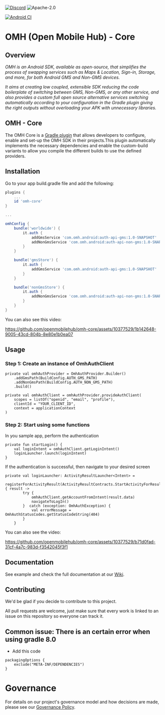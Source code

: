 [![Discord](https://img.shields.io/discord/1115727214827278446)](https://discord.gg/X8QB9DJXX6)
![Apache-2.0](https://img.shields.io/badge/license-Apache-blue)
<!--
// TODO - enable when the repo gets released and is public
![GitHub contributors](https://img.shields.io/github/contributors/openmobilehub/omh-core)
-->
[![Android CI](https://github.com/openmobilehub/omh-core/actions/workflows/android_pr.yml/badge.svg)](https://github.com/openmobilehub/omh-core/actions/workflows/android_pr.yml)

# OMH (Open Mobile Hub) - Core

## Overview

*OMH is an Android SDK, available as open-source, that simplifies the process of swapping services such as Maps & Location, Sign-in, Storage, and more, for both Android GMS and Non-GMS devices.*

*It aims at creating low coupled, extensible SDK reducing the code boilerplate of switching between GMS, Non-GMS, or any other service, and also provides a custom full open source alternative services switching automatically according to your configuration in the Gradle plugin giving the right outputs without overloading your APK with unnecessary libraries.*

## OMH - Core

The OMH Core is a [Gradle plugin](https://docs.gradle.org/current/userguide/plugins.html) that allows developers to configure, enable and set-up the OMH SDK in their projects.This plugin automatically implements the necessary dependencies and enable the custom-build variants to allow you compile the different builds to use the defined providers.


## Installation
Go to your app build.gradle file and add the following:

```groovy
plugins {
    ...
    id 'omh-core'
}

...

omhConfig {
    bundle('worldwide') {
        it.auth {
            addGmsService 'com.omh.android:auth-api-gms:1.0-SNAPSHOT'
            addNonGmsService 'com.omh.android:auth-api-non-gms:1.0-SNAPSHOT'
        }
    }

    bundle('gmsStore') {
        it.auth {
            addGmsService 'com.omh.android:auth-api-gms:1.0-SNAPSHOT'
        }
    }

    bundle('nonGmsStore') {
        it.auth {
            addNonGmsService 'com.omh.android:auth-api-non-gms:1.0-SNAPSHOT'
        }
    }
}
```

You can also see this video: 

https://github.com/openmobilehub/omh-core/assets/10377529/1b142648-9005-43cd-804b-8e80e1b0ea07


## Usage

### Step 1: Create an instance of OmhAuthClient
```
private val omhAuthProvider = OmhAuthProvider.Builder()
    .addGmsPath(BuildConfig.AUTH_GMS_PATH)
    .addNonGmsPath(BuildConfig.AUTH_NON_GMS_PATH)
    .build()        
```
```
private val omhAuthClient = omhAuthProvider.provideAuthClient(
    scopes = listOf("openid", "email", "profile"),
    clientId = "YOUR_CLIENT_ID",
    context = applicationContext
)
```
### Step 2: Start using some functions

In you sample app, perform the authentication
```
private fun startLogin() {
    val loginIntent = omhAuthClient.getLoginIntent()
    loginLauncher.launch(loginIntent)
}
```
If the authentication is successful, then navigate to your desired screen
```
private val loginLauncher: ActivityResultLauncher<Intent> =
    registerForActivityResult(ActivityResultContracts.StartActivityForResult()) { result ->
        try {
            omhAuthClient.getAccountFromIntent(result.data)
            navigateToLogIn()
        }  catch (exception: OmhAuthException) {
            val errorMessage = OmhAuthStatusCodes.getStatusCodeString(404)
        }
    }
```

You can also see the video:

https://github.com/openmobilehub/omh-core/assets/10377529/b71d0fad-31cf-4a7c-983d-f3542045f3f1

## Documentation

See example and check the full documentation at our [Wiki](https://github.com/openmobilehub/omh-core/wiki).

## Contributing

We'd be glad if you decide to contribute to this project.

All pull requests are welcome, just make sure that every work is linked to an issue on this repository so everyone can track it.

## Common issue: There is an certain error when using gradle 8.0

* Add this code
```
packagingOptions {
    exclude("META-INF/DEPENDENCIES")
}
```

# Governance

For details on our project's governance model and how decisions are made, please see our [Governance Policy](https://github.com/openmobilehub/admin/blob/main/GOVERNANCE.md).
